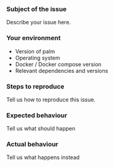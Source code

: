 ### Subject of the issue
Describe your issue here.

### Your environment
* Version of palm
* Operating system
* Docker / Docker compose version
* Relevant dependencies and versions

### Steps to reproduce
Tell us how to reproduce this issue.

### Expected behaviour
Tell us what should happen

### Actual behaviour
Tell us what happens instead